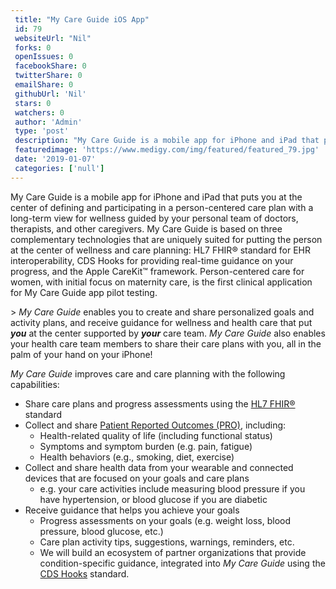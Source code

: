 ```yaml
--- 
 title: "My Care Guide iOS App" 
 id: 79  
 websiteUrl: "Nil" 
 forks: 0 
 openIssues: 0  
 facebookShare: 0  
 twitterShare: 0  
 emailShare: 0  
 githubUrl: 'Nil'
 stars: 0 
 watchers: 0 
 author: 'Admin' 
 type: 'post' 
 description: "My Care Guide is a mobile app for iPhone and iPad that puts you at the center of defining and participating in a person-centered care plan with a long"
 featuredimage: 'https://www.medigy.com/img/featured/featured_79.jpg' 
 date: '2019-01-07'
 categories: ['null']
---
```

My Care Guide is a mobile app for iPhone and iPad that puts you at the center of defining and participating in a person-centered care plan with a long-term view for wellness guided by your personal team of doctors, therapists, and other caregivers. My Care Guide is based on three complementary technologies that are uniquely suited for putting the person at the center of wellness and care planning: HL7 FHIR® standard for EHR interoperability, CDS Hooks for providing real-time guidance on your progress, and the Apple CareKit™ framework. Person-centered care for women, with initial focus on maternity care, is the first clinical application for My Care Guide app pilot testing.

&gt; *My Care Guide* enables you to create and share personalized goals and activity plans, and receive guidance for wellness and health care that put ***you*** at the center supported by ***your*** care team. *My Care Guide* also enables your health care team members to share their care plans with you, all in the palm of your hand on your iPhone!

*My Care Guide* improves care and care planning with the following capabilities:

- Share care plans and progress assessments using the [HL7 FHIR®](http://hl7.org/fhir) standard
- Collect and share [Patient Reported Outcomes (PRO)](https://www.qualityforum.org/Patient-Reported_Outcomes.aspx), including:
  - Health-related quality of life (including functional status)
  - Symptoms and symptom burden (e.g. pain, fatigue)
  - Health behaviors (e.g., smoking, diet, exercise)
- Collect and share health data from your wearable and connected devices that are focused on your goals and care plans
  - e.g. your care activities include measuring blood pressure if you have hypertension, or blood glucose if you are diabetic
- Receive guidance that helps you achieve your goals
  - Progress assessments on your goals (e.g. weight loss, blood pressure, blood glucose, etc.)
  - Care plan activity tips, suggestions, warnings, reminders, etc.
  - We will build an ecosystem of partner organizations that provide condition-specific guidance, integrated into *My Care Guide* using the [CDS Hooks](http://cds-hooks.org/) standard.